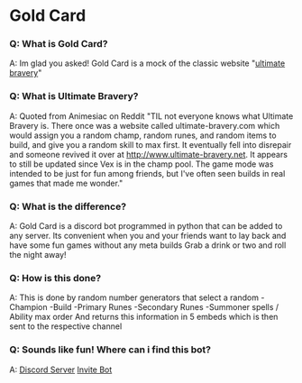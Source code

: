 # Gold Card


### Q: What is Gold Card?<br />
A: Im glad you asked!
Gold Card is a mock of the classic website "[ultimate bravery](https://www.ultimate-bravery.net/)"

### Q: What is Ultimate Bravery? <br />
A: Quoted from Animesiac on Reddit
"TIL not everyone knows what Ultimate Bravery is.
There once was a website called ultimate-bravery.com which would assign you a random champ, 
random runes, and random items to build, and give you a random skill to max first. 
It eventually fell into disrepair and someone revived it over at http://www.ultimate-bravery.net. 
It appears to still be updated since Vex is in the champ pool.
The game mode was intended to be just for fun among friends, but I've often seen builds in real games that made me wonder."

### Q: What is the difference? <br />
A: Gold Card is a discord bot programmed in python that can be added to any server.
Its convenient when you and your friends want to lay back and have some fun games without any meta builds
Grab a drink or two and roll the night away!

### Q: How is this done? <br />
A: This is done by random number generators that select a random
-Champion
-Build
-Primary Runes
-Secondary Runes
-Summoner spells / Ability max order
And returns this information in 5 embeds which is then sent to the respective channel

### Q: Sounds like fun! Where can i find this bot? <br />
A: [Discord Server](https://discord.gg/jFY3pPtm2u) [Invite Bot](https://discord.com/api/oauth2/authorize?client_id=628685778318524426&permissions=8&scope=bot)

